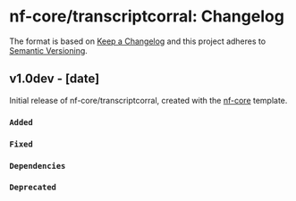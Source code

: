# nf-core/transcriptcorral: Changelog

The format is based on [Keep a Changelog](https://keepachangelog.com/en/1.0.0/)
and this project adheres to [Semantic Versioning](https://semver.org/spec/v2.0.0.html).

## v1.0dev - [date]

Initial release of nf-core/transcriptcorral, created with the [nf-core](https://nf-co.re/) template.

### `Added`

### `Fixed`

### `Dependencies`

### `Deprecated`
